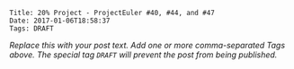     Title: 20% Project - ProjectEuler #40, #44, and #47
    Date: 2017-01-06T18:58:37
    Tags: DRAFT

_Replace this with your post text. Add one or more comma-separated
Tags above. The special tag `DRAFT` will prevent the post from being
published._

<!-- more -->
